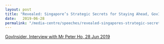 ```yaml
---
layout: post
title: "Revealed: Singapore’s Strategic Secrets for Staying Ahead, GovInsider, 28 Jun 2019"
date:   2019-06-28
permalink: "/media-centre/speeches/revealed-singapores-strategic-secrets"
---
```


[GovInsider, Interview with Mr Peter Ho, 28 Jun 2019](https://govinsider.asia/innovation/revealed-singapores-strategic-secrets-for-staying-ahead/)
